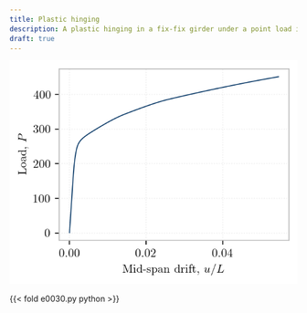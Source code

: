 ```yaml
---
title: Plastic hinging
description: A plastic hinging in a fix-fix girder under a point load is simulated using J2 plasticity.
draft: true
---
```


![](img/e0030.png)

{{< fold e0030.py python >}}

